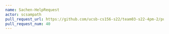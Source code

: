 ```yaml
---
name: Sachen-HelpRequest
actor: scsampath
pull_request_url: https://github.com/ucsb-cs156-s22/team03-s22-4pm-2/pull/40
pull_request_num: 40
---
```

